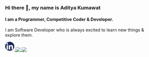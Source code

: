 
### Hi there 👋, my name is Aditya Kumawat
#### I am a Programmer, Competitive Coder & Developer.  

I am Software Developer who is always excited to learn new things & explore them. 
<!-- ![I am a Programmer, Competitive Coder & Developer.  ](https://github.com/Git-Codder/Git-Codder/blob/main/github.jpg?s=200) -->
<!-- <a href="https://github.com/Git-Codder/Git-Codder">
<!-- <img src="https://github.com/Git-Codder/Git-Codder/blob/main/github.jpg" width="40%" height="210px" style="border-radius:50%" >
</a> 
<a href="https://github.com/Git-Codder/Git-Codder">
  <img src="https://github.com/Git-Codder/Git-Codder/blob/main/github_3.jpg" width="40%" height="210px" style="border-radius:50%" >
</a> -->


<!-- [<img src='https://github.com/Git-Codder/Git-Codder/blob/main/github_github.png' alt='github' height='30' style="border-radius:50%" >](https://github.com/Git-Codder)    -->
<a href='https://www.linkedin.com/in/aditya-kumawat-48152a206/'>
  <img src='https://github.com/Git-Codder/Git-Codder/blob/main/github_linkdin.png' alt='linkedin' height='30' style="border-radius: 2rem;">
</a>

<!-- <a href="https://github.com/Git-Codder/Git-Codder">
  <img align="center" src="https://github-readme-stats.vercel.app/api/top-langs/?username=Git-Codder&hide=java,html,tex&title_color=ffffff&text_color=c9cacc&icon_color=2bbc8a&bg_color=1d1f21&langs_count=3" />
</a>
<a href="https://github.com/Git-Codder/Git-Codder">
  <img align="center" src="https://github-readme-stats.vercel.app/api?username=Git-Codder&show_icons=true&line_height=27&count_private=true&title_color=ffffff&text_color=c9cacc&icon_color=2bbc8a&bg_color=1d1f21" />
</a>  -->

<a href="https://github.com/Git-Codder/YouUp">
  <img align="center" src="https://github-readme-stats.vercel.app/api/pin/?username=Git-Codder&repo=YouUp&title_color=ffffff&text_color=c9cacc&icon_color=2bbc8a&bg_color=1d1f21" />
</a>

<a href="https://github.com/Git-Codder/Banks_Info">
  <img align="center" src="https://github-readme-stats.vercel.app/api/pin/?username=Git-Codder&repo=Banks_Info&title_color=ffffff&text_color=c9cacc&icon_color=2bbc8a&bg_color=1d1f21" />
</a> 

<!-- ![GitHub Activity Graph](https://activity-graph.herokuapp.com/graph?username=Git-Codder)   -->

<!-- ![GitHub streak stats](https://github-readme-streak-stats.herokuapp.com/?user=Git-Codder)   -->

<!-- ![Profile views](https://gpvc.arturio.dev/Git-Codder)   -->

